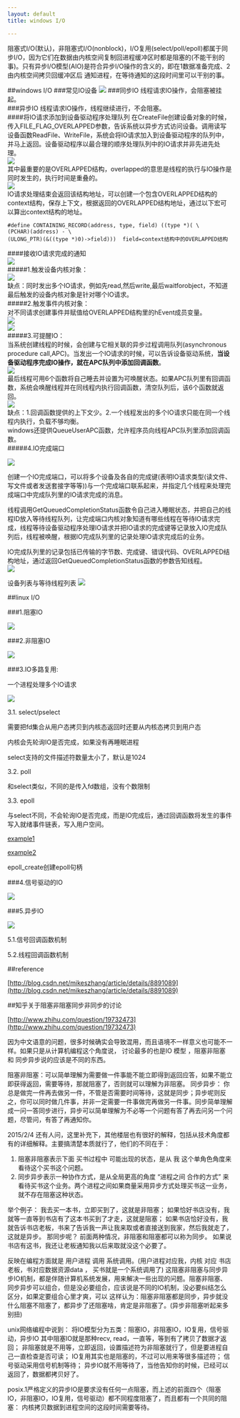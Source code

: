 ```yaml
---
layout: default
title: windows I/O

---
```


阻塞式I/O(默认)，非阻塞式I/O(nonblock)，I/O复用(select/poll/epoll)都属于同步I/O，因为它们在数据由内核空间复制回进程缓冲区时都是阻塞的(不能干别的事)。只有异步I/O模型(AIO)是符合异步I/O操作的含义的，即在1数据准备完成、2由内核空间拷贝回缓冲区后 通知进程，在等待通知的这段时间里可以干别的事。

##windows I/O
###常见IO设备
![](https://github.com/garydai/garydai.github.com/raw/master/_posts/pic/io.PNG)
###同步IO
线程请求IO操作，会阻塞被挂起。  
###异步IO
线程请求IO操作，线程继续进行，不会阻塞。  
####将IO请求添加到设备驱动程序处理队列
在CreateFile创建设备对象的时候，传入FILE_FLAG_OVERLAPPED参数，告诉系统以异步方式访问设备。调用读写设备函数ReadFile、WriteFile，系统会将IO请求加入到设备驱动程序的队列中，并马上返回。设备驱动程序以最合理的顺序处理队列中的IO请求并非先进先处理。        
![](https://github.com/garydai/garydai.github.com/raw/master/_posts/pic/readfile.PNG)  
其中最重要的是OVERLAPPED结构，overlapped的意思是线程的执行与IO操作是同时发生的，执行时间是重叠的。  
![](https://github.com/garydai/garydai.github.com/raw/master/_posts/pic/overlapped.PNG)   
IO请求处理结束会返回该结构地址，可以创建一个包含OVERLAPPED结构的context结构，保存上下文，根据返回的OVERLAPPED结构地址，通过以下宏可以算出context结构的地址。   

	#define CONTAINING_RECORD(address, type, field) ((type *)( \ 
	(PCHAR)(address) - \ 
	(ULONG_PTR)(&((type *)0)->field)))  field=context结构中的OVERLAPPED结构

####接收IO请求完成的通知  
![](https://github.com/garydai/garydai.github.com/raw/master/_posts/pic/iocomplete.PNG)   
#####1.触发设备内核对象：  
![](https://github.com/garydai/garydai.github.com/raw/master/_posts/pic/ioc1.PNG)   
缺点：同时发出多个IO请求，例如先read,然后write,最后waitforobject，不知道最后触发的设备内核对象是针对哪个IO请求。  
#####2.触发事件内核对象：	
对不同请求创建事件并赋值给OVERLAPPED结构里的hEvent成员变量。  
![](https://github.com/garydai/garydai.github.com/raw/master/_posts/pic/ioc2_1.PNG)  
![](https://github.com/garydai/garydai.github.com/raw/master/_posts/pic/ioc2_2.PNG)  
#####3.可提醒IO：		
当系统创建线程的时候，会创建与它相关联的异步过程调用队列(asynchronous procedure call,APC)。当发出一个IO请求的时候，可以告诉设备驱动系统，**当设备驱动程序完成IO操作，就在APC队列中添加回调函数**。  
![](https://github.com/garydai/garydai.github.com/raw/master/_posts/pic/ioc3.PNG)   
最后线程可用6个函数将自己睡去并设置为可唤醒状态。如果APC队列里有回调函数，系统会唤醒线程并在同线程内执行回调函数，清空队列后，该6个函数就返回。  
![](https://github.com/garydai/garydai.github.com/raw/master/_posts/pic/ioc3_1.PNG)   
缺点：1.回调函数提供的上下文少。2.一个线程发出的多个IO请求只能在同一个线程内执行，负载不够均衡。  
windows还提供QueueUserAPC函数，允许程序员向线程APC队列里添加回调函数。  
#####4.IO完成端口 
  
![](https://github.com/garydai/garydai.github.com/raw/master/_posts/pic/ioc4.PNG)   

创建一个IO完成端口，可以将多个设备及各自的完成键(表明IO请求类型(读文件、写文件或者发送套接字等等))与一个完成端口联系起来，并指定几个线程来处理完成端口中完成队列里的IO请求完成的消息。  

线程调用GetQueuedCompletionStatus函数令自己进入睡眠状态，并把自己的线程ID放入等待线程队列，让完成端口内核对象知道有哪些线程在等待IO请求完成，线程等待设备驱动程序处理IO请求并把IO请求的完成键等记录放入IO完成队列后，线程被唤醒，根据IO完成队列里的记录处理IO请求完成后的业务。  

IO完成队列里的记录包括已传输的字节数、完成键、错误代码、OVERLAPPED结构地址，通过返回GetQueuedCompletionStatus函数的参数告知线程。    
![](https://github.com/garydai/garydai.github.com/raw/master/_posts/pic/ioc4_1.PNG)   

设备列表与等待线程列表
![](https://github.com/garydai/garydai.github.com/raw/master/_posts/pic/iocp5.PNG) 

##linux I/O

###1.阻塞IO

![](https://github.com/garydai/garydai.github.com/raw/master/_posts/pic/io1.png) 


###2.非阻塞IO

![](https://github.com/garydai/garydai.github.com/raw/master/_posts/pic/io2.png) 


###3.IO多路复用:

一个进程处理多个IO请求

![](https://github.com/garydai/garydai.github.com/raw/master/_posts/pic/io3.png) 

3.1. select/pselect

需要把fd集合从用户态拷贝到内核态返回时还要从内核态拷贝到用户态

内核会先轮询IO是否完成，如果没有再睡眠进程

select支持的文件描述符数量太小了，默认是1024

3.2. poll

和select类似，不同的是传入fd数组，没有个数限制

3.3. epoll

与select不同，不会轮询IO是否完成，而是IO完成后，通过回调函数将发生的事件写入就绪事件链表，写入用户空间。

[example1](http://www.cnblogs.com/haippy/archive/2012/01/09/2317269.html)

[example2](http://www.cnblogs.com/Anker/p/3263780.html)

epoll_create创建epoll句柄

###4.信号驱动的IO

![](https://github.com/garydai/garydai.github.com/raw/master/_posts/pic/io4.PNG) 


###5.异步IO

![](https://github.com/garydai/garydai.github.com/raw/master/_posts/pic/io5.PNG) 

5.1.信号回调函数机制

5.2.线程回调函数机制

##reference

[http://blog.csdn.net/mikeszhang/article/details/8891089](http://blog.csdn.net/mikeszhang/article/details/8891089)


##知乎关于阻塞非阻塞同步非同步的讨论

[http://www.zhihu.com/question/19732473](http://www.zhihu.com/question/19732473)

因为中文语意的问题，很多时候确实会导致混用，而且语境不一样意义也可能不一样。如果只是从计算机编程这个角度说， 讨论最多的也是IO 模型 ，阻塞非阻塞 和 同步异步说的应该是不同的东西。

阻塞非阻塞：可以简单理解为需要做一件事能不能立即得到返回应答，如果不能立即获得返回，需要等待，那就阻塞了，否则就可以理解为非阻塞。
同步异步： 你总是做完一件再去做另一件，不管是否需要时间等待，这就是同步；异步呢则反之，你可以同时做几件事，并非一定需要一件事做完再做另一件事。同步简单理解成一问一答同步进行，异步可以简单理解为不必等一个问题有答了再去问另一个问题，尽管问，有答了再通知你。


2015/2/4 还有人问，这里补充下，其他楼层也有很好的解释，包括从技术角度都有的详细解释。主要搞清楚本质就行了，他们的不同在于：
1. 阻塞非阻塞表示下面 买书过程中 可能出现的状态，是从 我 这个单角色角度来看待这个买书这个问题。
2. 同步异步表示一种协作方式，是从全局更高的角度 “进程之间 合作的方式” 来看待买书这个业务。两个进程之间如果商量采用异步方式处理买书这一业务，就不存在阻塞这种状态。


举个例子： 
我去买一本书，立即买到了，这就是非阻塞；
如果恰好书店没有，我就等一直等到书店有了这本书买到了才走，这就是阻塞；
如果书店恰好没有，我就告诉书店老板，书来了告诉我一声让我来取或者直接送到我家，然后我就走了，这就是异步。
那同步呢？ 前面两种情况，非阻塞和阻塞都可以称为同步。
如果说书店有这书，我还让老板通知我以后来取就没这个必要了。

反映在编程方面就是 用户进程 调用 系统调用。(用户进程对应我，内核 对应 书店老板，书对应数据资源data ， 买书就是一个系统调用了)
这阻塞非阻塞与同步异步IO机制，都是伴随计算机系统发展，用来解决一些出现的问题。阻塞非阻塞、同步异步可以组合，但是没必要组合，应该说是不同的IO机制，没必要纠结怎么区分，如果定要组合心里才爽，可以 这样认为：阻塞非阻塞都是同步，异步就没什么阻塞不阻塞了，都异步了还阻塞啥，肯定是非阻塞了。(异步非阻塞听起来多别扭)

unix网络编程中说到：
将IO模型分为五类：阻塞IO，非阻塞IO，IO复用，信号驱动，异步IO
其中阻塞IO就是那种recv, read，一直等，等到有了拷贝了数据才返回；
非阻塞就是不用等，立即返回，设置描述符为非阻塞就行了，但是要进程自己一直检查是否可读；
IO复用其实也是阻塞的，不过可以用来等很多描述符；
信号驱动采用信号机制等待；
异步IO就不用等待了，当他告知你的时候，已经可以返回了，数据都拷贝好了。

posix.1严格定义的异步IO是要求没有任何一点阻塞，而上述的前面四个（阻塞IO，非阻塞IO，IO复用，信号驱动）都不同程度阻塞了，而且都有一个共同的阻塞： 内核拷贝数据到进程空间的这段时间需要等待。
